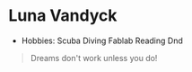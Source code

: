 # Luna Vandyck 


* Hobbies:  Scuba Diving
            Fablab
            Reading
            Dnd


> Dreams don't work unless you do! 
